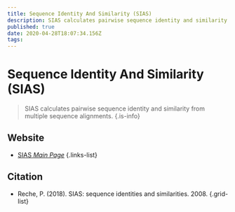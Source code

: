```yaml
---
title: Sequence Identity And Similarity (SIAS) 
description: SIAS calculates pairwise sequence identity and similarity from multiple sequence alignments.
published: true
date: 2020-04-28T18:07:34.156Z
tags: 
---
```


# Sequence Identity And Similarity (SIAS) 

> SIAS calculates pairwise sequence identity and similarity from multiple sequence alignments.
{.is-info}

 
## Website 

- [SIAS *Main Page*](http://imed.med.ucm.es/Tools/sias.html)
 {.links-list}

## Citation

- Reche, P. (2018). SIAS: sequence identities and similarities. 2008.
{.grid-list}
